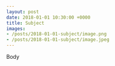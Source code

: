 ```yaml
---
layout: post
date: 2018-01-01 10:30:00 +0000
title: Subject
images:
- /posts/2018-01-01-subject/image.png
- /posts/2018-01-01-subject/image.jpeg
---
```

Body
